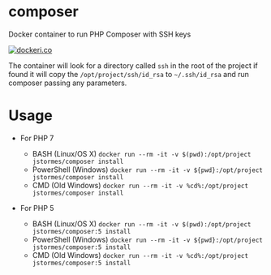 # composer
Docker container to run PHP Composer with SSH keys

[![dockeri.co](http://dockeri.co/image/jstormes/composer)](https://hub.docker.com/r/jstormes/composer/)

The container will look for a directory called `ssh` in the root of the project if found it will copy
the `/opt/project/ssh/id_rsa` to `~/.ssh/id_rsa` and run composer passing any parameters.

# Usage

 * For PHP 7
   * BASH (Linux/OS X)    `docker run --rm -it -v $(pwd):/opt/project jstormes/composer install`
   * PowerShell (Windows) `docker run --rm -it -v ${pwd}:/opt/project jstormes/composer install`
   * CMD (Old Windows)    `docker run --rm -it -v %cd%:/opt/project jstormes/composer install`


* For PHP 5
   * BASH (Linux/OS X)    `docker run --rm -it -v $(pwd):/opt/project jstormes/composer:5 install`
   * PowerShell (Windows) `docker run --rm -it -v ${pwd}:/opt/project jstormes/composer:5 install`
   * CMD (Old Windows)    `docker run --rm -it -v %cd%:/opt/project jstormes/composer:5 install`
